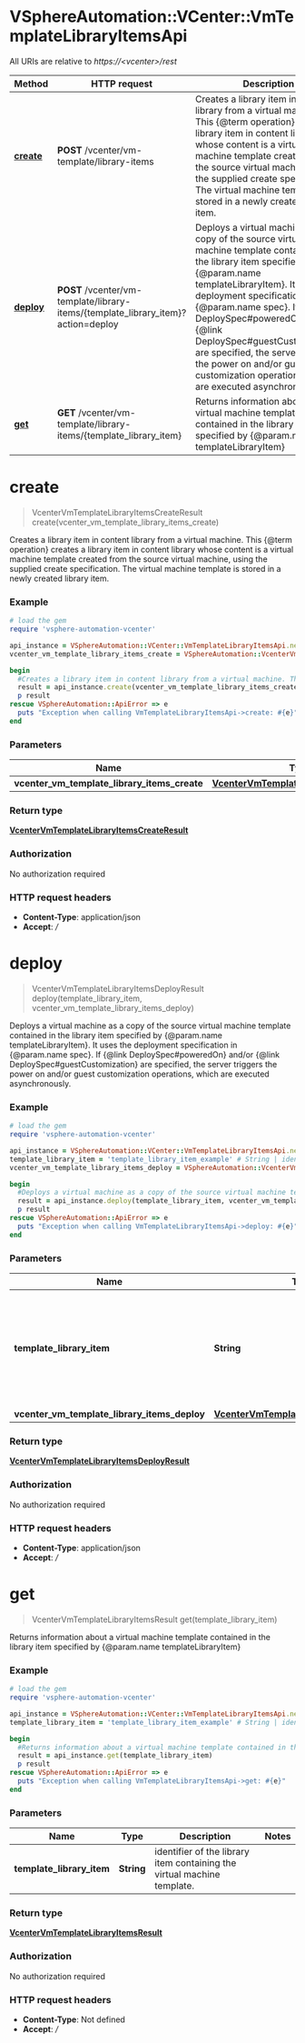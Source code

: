 # VSphereAutomation::VCenter::VmTemplateLibraryItemsApi

All URIs are relative to *https://&lt;vcenter&gt;/rest*

Method | HTTP request | Description
------------- | ------------- | -------------
[**create**](VmTemplateLibraryItemsApi.md#create) | **POST** /vcenter/vm-template/library-items | Creates a library item in content library from a virtual machine. This {@term operation} creates a library item in content library whose content is a virtual machine template created from the source virtual machine, using the supplied create specification. The virtual machine template is stored in a newly created library item.
[**deploy**](VmTemplateLibraryItemsApi.md#deploy) | **POST** /vcenter/vm-template/library-items/{template_library_item}?action&#x3D;deploy | Deploys a virtual machine as a copy of the source virtual machine template contained in the library item specified by {@param.name templateLibraryItem}. It uses the deployment specification in {@param.name spec}. If {@link DeploySpec#poweredOn} and/or {@link DeploySpec#guestCustomization} are specified, the server triggers the power on and/or guest customization operations, which are executed asynchronously.
[**get**](VmTemplateLibraryItemsApi.md#get) | **GET** /vcenter/vm-template/library-items/{template_library_item} | Returns information about a virtual machine template contained in the library item specified by {@param.name templateLibraryItem}


# **create**
> VcenterVmTemplateLibraryItemsCreateResult create(vcenter_vm_template_library_items_create)

Creates a library item in content library from a virtual machine. This {@term operation} creates a library item in content library whose content is a virtual machine template created from the source virtual machine, using the supplied create specification. The virtual machine template is stored in a newly created library item.

### Example
```ruby
# load the gem
require 'vsphere-automation-vcenter'

api_instance = VSphereAutomation::VCenter::VmTemplateLibraryItemsApi.new
vcenter_vm_template_library_items_create = VSphereAutomation::VcenterVmTemplateLibraryItemsCreate.new # VcenterVmTemplateLibraryItemsCreate | 

begin
  #Creates a library item in content library from a virtual machine. This {@term operation} creates a library item in content library whose content is a virtual machine template created from the source virtual machine, using the supplied create specification. The virtual machine template is stored in a newly created library item.
  result = api_instance.create(vcenter_vm_template_library_items_create)
  p result
rescue VSphereAutomation::ApiError => e
  puts "Exception when calling VmTemplateLibraryItemsApi->create: #{e}"
end
```

### Parameters

Name | Type | Description  | Notes
------------- | ------------- | ------------- | -------------
 **vcenter_vm_template_library_items_create** | [**VcenterVmTemplateLibraryItemsCreate**](VcenterVmTemplateLibraryItemsCreate.md)|  | 

### Return type

[**VcenterVmTemplateLibraryItemsCreateResult**](VcenterVmTemplateLibraryItemsCreateResult.md)

### Authorization

No authorization required

### HTTP request headers

 - **Content-Type**: application/json
 - **Accept**: */*



# **deploy**
> VcenterVmTemplateLibraryItemsDeployResult deploy(template_library_item, vcenter_vm_template_library_items_deploy)

Deploys a virtual machine as a copy of the source virtual machine template contained in the library item specified by {@param.name templateLibraryItem}. It uses the deployment specification in {@param.name spec}. If {@link DeploySpec#poweredOn} and/or {@link DeploySpec#guestCustomization} are specified, the server triggers the power on and/or guest customization operations, which are executed asynchronously.

### Example
```ruby
# load the gem
require 'vsphere-automation-vcenter'

api_instance = VSphereAutomation::VCenter::VmTemplateLibraryItemsApi.new
template_library_item = 'template_library_item_example' # String | identifier of the content library item containing the source virtual machine template to be deployed.
vcenter_vm_template_library_items_deploy = VSphereAutomation::VcenterVmTemplateLibraryItemsDeploy.new # VcenterVmTemplateLibraryItemsDeploy | 

begin
  #Deploys a virtual machine as a copy of the source virtual machine template contained in the library item specified by {@param.name templateLibraryItem}. It uses the deployment specification in {@param.name spec}. If {@link DeploySpec#poweredOn} and/or {@link DeploySpec#guestCustomization} are specified, the server triggers the power on and/or guest customization operations, which are executed asynchronously.
  result = api_instance.deploy(template_library_item, vcenter_vm_template_library_items_deploy)
  p result
rescue VSphereAutomation::ApiError => e
  puts "Exception when calling VmTemplateLibraryItemsApi->deploy: #{e}"
end
```

### Parameters

Name | Type | Description  | Notes
------------- | ------------- | ------------- | -------------
 **template_library_item** | **String**| identifier of the content library item containing the source virtual machine template to be deployed. | 
 **vcenter_vm_template_library_items_deploy** | [**VcenterVmTemplateLibraryItemsDeploy**](VcenterVmTemplateLibraryItemsDeploy.md)|  | 

### Return type

[**VcenterVmTemplateLibraryItemsDeployResult**](VcenterVmTemplateLibraryItemsDeployResult.md)

### Authorization

No authorization required

### HTTP request headers

 - **Content-Type**: application/json
 - **Accept**: */*



# **get**
> VcenterVmTemplateLibraryItemsResult get(template_library_item)

Returns information about a virtual machine template contained in the library item specified by {@param.name templateLibraryItem}

### Example
```ruby
# load the gem
require 'vsphere-automation-vcenter'

api_instance = VSphereAutomation::VCenter::VmTemplateLibraryItemsApi.new
template_library_item = 'template_library_item_example' # String | identifier of the library item containing the virtual machine template.

begin
  #Returns information about a virtual machine template contained in the library item specified by {@param.name templateLibraryItem}
  result = api_instance.get(template_library_item)
  p result
rescue VSphereAutomation::ApiError => e
  puts "Exception when calling VmTemplateLibraryItemsApi->get: #{e}"
end
```

### Parameters

Name | Type | Description  | Notes
------------- | ------------- | ------------- | -------------
 **template_library_item** | **String**| identifier of the library item containing the virtual machine template. | 

### Return type

[**VcenterVmTemplateLibraryItemsResult**](VcenterVmTemplateLibraryItemsResult.md)

### Authorization

No authorization required

### HTTP request headers

 - **Content-Type**: Not defined
 - **Accept**: */*



